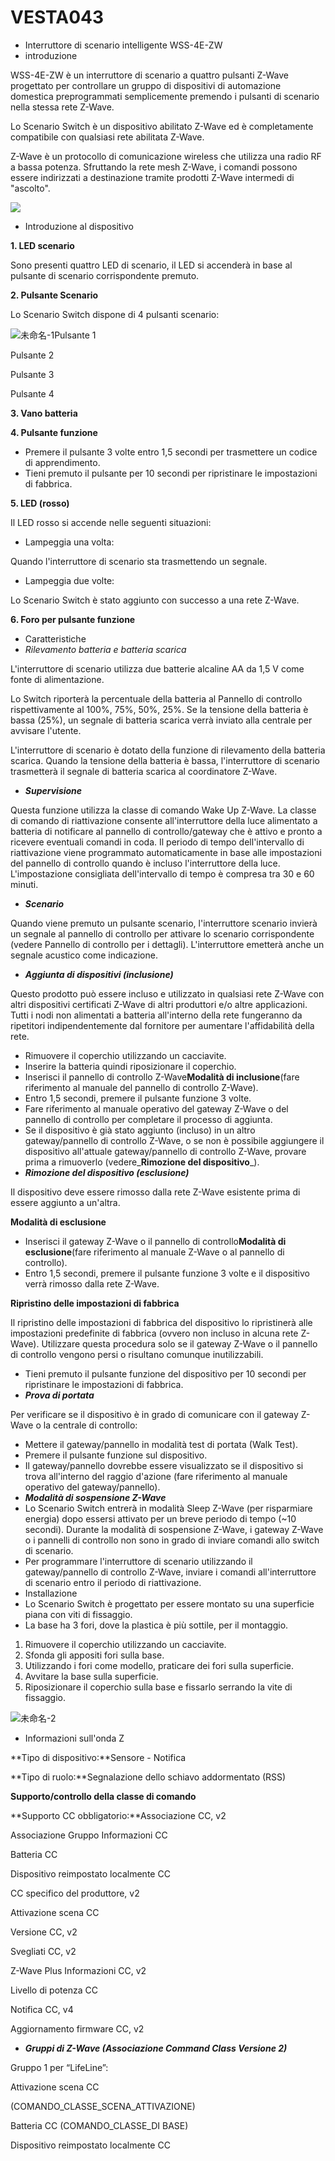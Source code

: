 # VESTA043

-   Interruttore di scenario intelligente WSS-4E-ZW
-   introduzione

WSS-4E-ZW è un interruttore di scenario a quattro pulsanti Z-Wave progettato per controllare un gruppo di dispositivi di automazione domestica preprogrammati semplicemente premendo i pulsanti di scenario nella stessa rete Z-Wave.

Lo Scenario Switch è un dispositivo abilitato Z-Wave ed è completamente compatibile con qualsiasi rete abilitata Z-Wave.

Z-Wave è un protocollo di comunicazione wireless che utilizza una radio RF a bassa potenza. Sfruttando la rete mesh Z-Wave, i comandi possono essere indirizzati a destinazione tramite prodotti Z-Wave intermedi di "ascolto".

![](<.gitbook/assets/0 (13).png>)

-   Introduzione al dispositivo

**1. LED scenario**

Sono presenti quattro LED di scenario, il LED si accenderà in base al pulsante di scenario corrispondente premuto.

**2. Pulsante Scenario**

Lo Scenario Switch dispone di 4 pulsanti scenario:

![未命名-1](<.gitbook/assets/1 (7) (1).jpeg>)Pulsante 1

Pulsante 2

Pulsante 3

Pulsante 4

**3. Vano batteria**

**4. Pulsante funzione**

-   Premere il pulsante 3 volte entro 1,5 secondi per trasmettere un codice di apprendimento.
-   Tieni premuto il pulsante per 10 secondi per ripristinare le impostazioni di fabbrica.

**5. LED (rosso)**

Il LED rosso si accende nelle seguenti situazioni:

-   Lampeggia una volta:

Quando l'interruttore di scenario sta trasmettendo un segnale.

-   Lampeggia due volte:

Lo Scenario Switch è stato aggiunto con successo a una rete Z-Wave.

**6. Foro per pulsante funzione**

-   Caratteristiche
-   _Rilevamento batteria e batteria scarica_

L'interruttore di scenario utilizza due batterie alcaline AA da 1,5 V come fonte di alimentazione.

Lo Switch riporterà la percentuale della batteria al Pannello di controllo rispettivamente al 100%, 75%, 50%, 25%. Se la tensione della batteria è bassa (25%), un segnale di batteria scarica verrà inviato alla centrale per avvisare l'utente.

L'interruttore di scenario è dotato della funzione di rilevamento della batteria scarica. Quando la tensione della batteria è bassa, l'interruttore di scenario trasmetterà il segnale di batteria scarica al coordinatore Z-Wave.

-   _**Supervisione**_

Questa funzione utilizza la classe di comando Wake Up Z-Wave. La classe di comando di riattivazione consente all'interruttore della luce alimentato a batteria di notificare al pannello di controllo/gateway che è attivo e pronto a ricevere eventuali comandi in coda. Il periodo di tempo dell'intervallo di riattivazione viene programmato automaticamente in base alle impostazioni del pannello di controllo quando è incluso l'interruttore della luce. L'impostazione consigliata dell'intervallo di tempo è compresa tra 30 e 60 minuti.

-   _**Scenario**_

Quando viene premuto un pulsante scenario, l'interruttore scenario invierà un segnale al pannello di controllo per attivare lo scenario corrispondente (vedere Pannello di controllo per i dettagli). L'interruttore emetterà anche un segnale acustico come indicazione.

-   _**Aggiunta di dispositivi (inclusione)**_

Questo prodotto può essere incluso e utilizzato in qualsiasi rete Z-Wave con altri dispositivi certificati Z-Wave di altri produttori e/o altre applicazioni. Tutti i nodi non alimentati a batteria all'interno della rete fungeranno da ripetitori indipendentemente dal fornitore per aumentare l'affidabilità della rete.

-   Rimuovere il coperchio utilizzando un cacciavite.
-   Inserire la batteria quindi riposizionare il coperchio.
-   Inserisci il pannello di controllo Z-Wave**Modalità di inclusione**(fare riferimento al manuale del pannello di controllo Z-Wave).
-   Entro 1,5 secondi, premere il pulsante funzione 3 volte.
-   Fare riferimento al manuale operativo del gateway Z-Wave o del pannello di controllo per completare il processo di aggiunta.
-   Se il dispositivo è già stato aggiunto (incluso) in un altro gateway/pannello di controllo Z-Wave, o se non è possibile aggiungere il dispositivo all'attuale gateway/pannello di controllo Z-Wave, provare prima a rimuoverlo (vedere_**Rimozione del dispositivo**_).
-   _**Rimozione del dispositivo (esclusione)**_

Il dispositivo deve essere rimosso dalla rete Z-Wave esistente prima di essere aggiunto a un'altra.

**Modalità di esclusione**

-   Inserisci il gateway Z-Wave o il pannello di controllo**Modalità di esclusione**(fare riferimento al manuale Z-Wave o al pannello di controllo).
-   Entro 1,5 secondi, premere il pulsante funzione 3 volte e il dispositivo verrà rimosso dalla rete Z-Wave.

**Ripristino delle impostazioni di fabbrica**

Il ripristino delle impostazioni di fabbrica del dispositivo lo ripristinerà alle impostazioni predefinite di fabbrica (ovvero non incluso in alcuna rete Z-Wave). Utilizzare questa procedura solo se il gateway Z-Wave o il pannello di controllo vengono persi o risultano comunque inutilizzabili.

-   Tieni premuto il pulsante funzione del dispositivo per 10 secondi per ripristinare le impostazioni di fabbrica.
-   _**Prova di portata**_

Per verificare se il dispositivo è in grado di comunicare con il gateway Z-Wave o la centrale di controllo:

-   Mettere il gateway/pannello in modalità test di portata (Walk Test).
-   Premere il pulsante funzione sul dispositivo.
-   Il gateway/pannello dovrebbe essere visualizzato se il dispositivo si trova all'interno del raggio d'azione (fare riferimento al manuale operativo del gateway/pannello).
-   _**Modalità di sospensione Z-Wave**_
-   Lo Scenario Switch entrerà in modalità Sleep Z-Wave (per risparmiare energia) dopo essersi attivato per un breve periodo di tempo (~10 secondi). Durante la modalità di sospensione Z-Wave, i gateway Z-Wave o i pannelli di controllo non sono in grado di inviare comandi allo switch di scenario.
-   Per programmare l'interruttore di scenario utilizzando il gateway/pannello di controllo Z-Wave, inviare i comandi all'interruttore di scenario entro il periodo di riattivazione.
-   Installazione
-   Lo Scenario Switch è progettato per essere montato su una superficie piana con viti di fissaggio.
-   La base ha 3 fori, dove la plastica è più sottile, per il montaggio.

1.  Rimuovere il coperchio utilizzando un cacciavite.
2.  Sfonda gli appositi fori sulla base.
3.  Utilizzando i fori come modello, praticare dei fori sulla superficie.
4.  Avvitare la base sulla superficie.
5.  Riposizionare il coperchio sulla base e fissarlo serrando la vite di fissaggio.

![未命名-2](<.gitbook/assets/2 (2) (1).jpeg>)

-   Informazioni sull'onda Z

**Tipo di dispositivo:**Sensore - Notifica

**Tipo di ruolo:**Segnalazione dello schiavo addormentato (RSS)

**Supporto/controllo della classe di comando**

**Supporto CC obbligatorio:**Associazione CC, v2

Associazione Gruppo Informazioni CC

Batteria CC

Dispositivo reimpostato localmente CC

CC specifico del produttore, v2

Attivazione scena CC

Versione CC, v2

Svegliati CC, v2

Z-Wave Plus Informazioni CC, v2

Livello di potenza CC

Notifica CC, v4

Aggiornamento firmware CC, v2

-   _**Gruppi di Z-Wave (Associazione Command Class Versione 2)**_

Gruppo 1 per “LifeLine”:

Attivazione scena CC

(COMANDO_CLASSE_SCENA_ATTIVAZIONE)

Batteria CC (COMANDO_CLASSE_DI BASE)

Dispositivo reimpostato localmente CC
